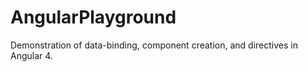# AngularPlayground
Demonstration of data-binding, component creation, and directives in Angular 4.
